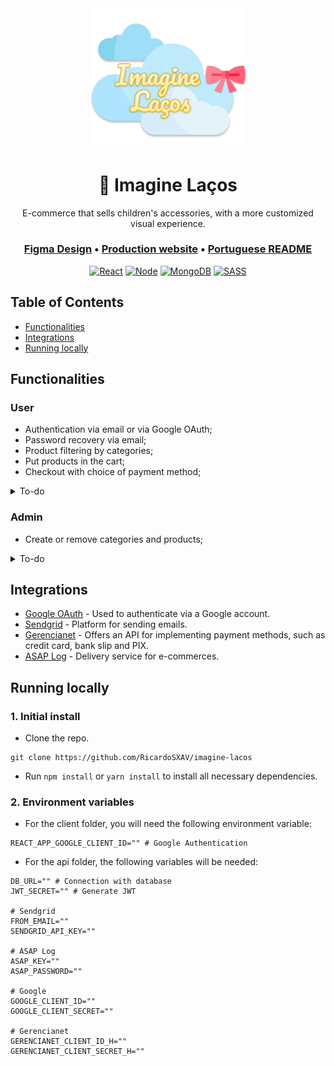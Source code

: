<div align="center">
  <img src="logo.png" width="250px" align="center"/>
</div>

<h1 align="center">
  🎀 Imagine Laços
</h1>

<p align="center">E-commerce that sells children's accessories, with a more customized visual experience.</p>

<h3 align="center">
  <a href="https://www.figma.com/file/EQarsX2XaixUfXgMY6gvTo/Imagine-La%C3%A7os?node-id=0%3A1">Figma Design</a> •
  <a href="">Production website</a> •
  <a href="README.md">Portuguese README</a>
</h3>

<div align="center">

  [![React](https://img.shields.io/badge/React-20232A?style=for-the-badge&logo=react&logoColor=61DAFB)](#)
  [![Node](https://img.shields.io/badge/Node.js-43853D?style=for-the-badge&logo=node.js&logoColor=white)](#)
  [![MongoDB](https://img.shields.io/badge/MongoDB-4EA94B?style=for-the-badge&logo=mongodb&logoColor=white)](#)
  [![SASS](https://img.shields.io/badge/Sass-CC6699?style=for-the-badge&logo=sass&logoColor=white)](#)
  
</div>

## Table of Contents
- [Functionalities](#Functionalities)
- [Integrations](#Integrations)
- [Running locally](#Running-locally)

<h2>Functionalities</h2>

<h3>User</h3>

* Authentication via email or via Google OAuth;
* Password recovery via email;
* Product filtering by categories;
* Put products in the cart;
* Checkout with choice of payment method;
<details>
  <summary>To-do</summary>
  
  * Filter products by other parameters;
  * View ongoing orders and previous orders;
</details>

<h3>Admin</h3>

* Create or remove categories and products;
<details>
  <summary>To-do</summary>
  
  * View orders and postal information;
  * Listing of users;
  * Page with sales statistics;
</details>

<h2>Integrations</h2>

* [Google OAuth](https://console.cloud.google.com) - Used to authenticate via a Google account.
* [Sendgrid](https://sendgrid.com) - Platform for sending emails.
* [Gerencianet](https://gerencianet.com.br) - Offers an API for implementing payment methods, such as credit card, bank slip and PIX.
* [ASAP Log](https://asaplog.com.br) - Delivery service for e-commerces.

<h2>Running locally</h2>

### 1. Initial install
* Clone the repo.
```
git clone https://github.com/RicardoSXAV/imagine-lacos
```
* Run ```npm install``` or ```yarn install``` to install all necessary dependencies.

### 2. Environment variables

* For the client folder, you will need the following environment variable:
```env
REACT_APP_GOOGLE_CLIENT_ID="" # Google Authentication
```
* For the api folder, the following variables will be needed:
```env
DB_URL="" # Connection with database
JWT_SECRET="" # Generate JWT

# Sendgrid
FROM_EMAIL=""
SENDGRID_API_KEY=""

# ASAP Log
ASAP_KEY=""
ASAP_PASSWORD=""

# Google
GOOGLE_CLIENT_ID=""
GOOGLE_CLIENT_SECRET=""

# Gerencianet
GERENCIANET_CLIENT_ID_H=""
GERENCIANET_CLIENT_SECRET_H=""
```
